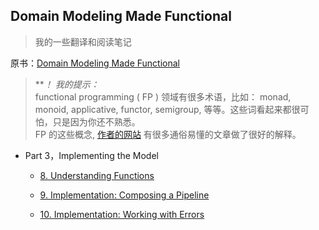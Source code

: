 ## Domain Modeling Made Functional
> 我的一些翻译和阅读笔记

原书：[Domain Modeling Made Functional](https://www.amazon.com/Domain-Modeling-Made-Functional-Domain-Driven-ebook/dp/B07B44BPFB/ref=sr_1_1?crid=257Z352J21HVI&dchild=1&keywords=domain+modeling+made+functional&qid=1593477494&sprefix=domain+model%2Caps%2C392&sr=8-1)

  > ***！ 我的提示：*  
> functional programming ( FP ) 领域有很多术语，比如： monad, monoid, applicative, functor, semigroup, 等等。这些词看起来都很可怕，只是因为你还不熟悉。  
> FP 的这些概念, [作者的网站](https://fsharpforfunandprofit.com/) 有很多通俗易懂的文章做了很好的解释。  



* Part 3，Implementing the Model

  * [8. Understanding Functions](./understanding-functions/README.md) 

  * [9. Implementation: Composing a Pipeline](./implementation-composing-a-pipeline/README.md) 

  * [10. Implementation: Working with Errors](./implementation-working-with-errors/README.md) 
  